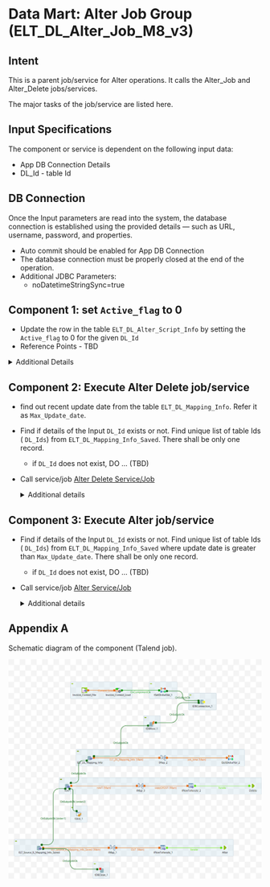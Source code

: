 # Data Mart: Alter Job Group (ELT_DL_Alter_Job_M8_v3)

## Intent

This is a parent job/service for Alter operations. It calls the Alter_Job and Alter_Delete jobs/services.

The major tasks of the job/service are listed here.

## Input Specifications
The component or service is dependent on the following input data:

- App DB Connection Details
- DL_Id - table Id

## DB Connection 

Once the Input parameters are read into the system, the database connection is established using the provided details — such as URL, username, password, and properties. 

 - Auto commit should be enabled for App DB Connection
 - The database connection must be properly closed at the end of the operation.
 - Additional JDBC Parameters:
    * noDatetimeStringSync=true

## Component 1: set `Active_flag` to 0

- Update the row in the table `ELT_DL_Alter_Script_Info` by setting the `Active_flag` to 0 for the given `DL_Id`
- Reference Points - TBD

 <details>
    <summary>Additional Details</summary>

    ```sql
    "Update  ELT_DL_Alter_Script_Info set Active_flag=0  where DL_Id=`DL_Id`
    ```
 </details>

## Component 2: Execute Alter Delete job/service

- find out recent update date from the table `ELT_DL_Mapping_Info`. Refer it as `Max_Update_date`.

- Find if details of the Input `DL_Id` exists or not.  Find unique list of table Ids ( `DL_Ids`) from `ELT_DL_Mapping_Info_Saved`. There shall be only one record.
    - if `DL_Id` does not exist, DO ... (TBD)
- Call service/job [Alter Delete Service/Job](ELT_DL_Alter_Delete_Job_M8_v1.md)

    <details>
    <summary>Additional details</summary>

      ```sql
      SELECT distinct 
        `ELT_DL_Mapping_Info_Saved`.`DL_Id`
      FROM `ELT_DL_Mapping_Info_Saved` 
      where DL_Id ='DL_Id'
      ```
    </Details>

## Component 3: Execute Alter job/service

- Find if details of the Input `DL_Id` exists or not.  Find unique list of table Ids ( `DL_Ids`) from `ELT_DL_Mapping_Info_Saved` where update date is greater than `Max_Update_date`. There shall be only one record.
    -  if `DL_Id` does not exist, DO ... (TBD)

- Call service/job [Alter Service/Job](./ELT_DL_Alter_Job_M8_v3.md)

    <details>
    <summary>Additional details</summary>

      ```sql
      SELECT distinct 
        `ELT_DL_Mapping_Info_Saved`.`DL_Id`
      FROM `ELT_DL_Mapping_Info_Saved` 
      where DL_Id ='DL_Id' and Updated_Date>'Max_Update_date'
      ```
    </Details>

## Appendix A

Schematic diagram of the component (Talend job).

![schematic diagram](./ELT_DL_Alter_Job_Group_M8_v1_0.1.png "ELT_DL_Alter_Job_Group_M8_v3")
